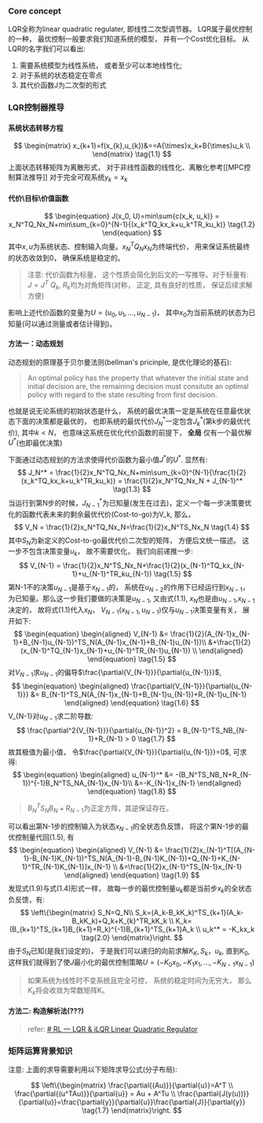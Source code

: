 ### Core concept
LQR全称为linear quadratic regulater, 即线性二次型调节器。
LQR属于最优控制的一种， 最优控制一般要求我们知道系统的模型， 并有一个Cost优化目标。
从LQR的名字我们可以看出: 
1. 需要系统模型为线性系统， 或者至少可以本地线性化;
2. 对于系统的状态稳定在零点
3. 其代价函数J为二次型的形式
### LQR控制器推导
#### 系统状态转移方程
$$
\begin{matrix}
x_{k+1}=f(x_{k},u_{k})&==A{\times}x_k+B{\times}u_k \\
\end{matrix}
\tag{1.1}
$$
上面状态转移矩阵为离散形式， 对于非线性函数的线性化、离散化参考[[MPC控制算法推导]]
对于完全可观系统$y_k = x_k$
#### 代价\目标\价值函数
$$
\begin{equation}
J(x_0, U)=min\sum{c(x_k, u_k)} = x_N^TQ_Nx_N+min\sum_{k=0}^{N-1}{(x_k^TQ_kx_k+u_k^TR_ku_k)}
\tag{1.2}
\end{equation}
$$
其中$x, u$为系统状态、控制输入向量。$x_N^TQ_Nx_N$为终端代价， 用来保证系统最终的状态收敛到0， 确保系统是稳定的。
> 注意: 代价函数为标量， 这个性质会简化到后文的一写推导。对于标量有: $J=J^T$
> $Q_k$, $R_k$均为对角矩阵(对称， 正定, 具有良好的性质， 保证后续求解方便)

影响上述代价函数的变量为$U=(u_0,u_1,...,u_{N-1})$， 其中$x_0$为当前系统的状态为已知量(可以通过测量或者估计得到)。
#### 方法一：动态规划
动态规划的原理基于贝尔曼法则(bellman's pricinple, 是优化理论的基石):
> An optimal policy has the property that whatever the initial state and initial decision are, the remaining decision must consitute an optimal policy with regard to the state resulting from first decision.

也就是说无论系统的初始状态是什么， 系统的最优决策一定是系统在任意最优状态下面的决策都是最优的， 也即系统的最优代价$J_N^*$一定包含$J_k^*$(第k步的最优代价), 其中$k<N$， 也意味这系统在优化代价函数的前提下， **全局** 仅有一个最优解$U^*$(也即最优决策)

下面通过动态规划的方法求使得代价函数为最小值$J^*$的$U^*$.
显然有: 
$$
J_N^* = \frac{1}{2}x_N^TQ_Nx_N+min\sum_{k=0}^{N-1}{\frac{1}{2}(x_k^TQ_kx_k+u_k^TR_ku_k)} = \frac{1}{2}x_N^TQ_Nx_N + J_{N-1}^*
\tag{1.3}
$$
当运行到第N步的时候，$J_{N-1}^*$为已知量(发生在过去)，定义一个每一步决策要优化的函数代表未来的剩余最优代价(Cost-to-go)为V_k, 那么，
$$ 
V_N = \frac{1}{2}x_N^TQ_Nx_N=\frac{1}{2}x_N^TS_Nx_N
\tag{1.4}
$$
其中$S_N$为新定义的Cost-to-go最优代价二次型的矩阵， 方便后文统一描述。
这一步不包含决策变量$u_k$， 故不需要优化， 我们向前递推一步:
$$
V_{N-1} = \frac{1}{2}x_N^TS_Nx_N+\frac{1}{2}(x_{N-1}^TQ_kx_{N-1}+u_{N-1}^TR_ku_{N-1})
\tag{1.5}
$$
第N-1不的决策$u_{N-1}$是基于$x_{N-1}$的， 系统在$u_{N-2}$的作用下已经运行到$x_{N-1}$， 为已知量。那么这一步我们要做的决策是$u_{N-1}$, 又由式$(1.1)$, $x_N$也是由$u_{N-1}$,$x_{N-1}$决定的， 故将式$(1.1)$代入$x_N$， $V_{N-1}(x_{N-1}, u_{N-1})$仅与$u_{N-1}$决策变量有关， 展开如下: 
$$
\begin{equation}
\begin{aligned}
V_{N-1} &= \frac{1}{2}(A_{N-1}x_{N-1}+B_{N-1}u_{N-1})^TS_N(A_{N-1}x_{N-1}+B_{N-1}u_{N-1})\\
&+\frac{1}{2}(x_{N-1}^TQ_{N-1}x_{N-1}+u_{N-1}^TR_{N-1}u_{N-1}) \\
\end{aligned}
\end{equation}
\tag{1.5}
$$
对$V_{N-1}$求$u_{N-1}$的偏导$\frac{\partial{V_{N-1}}}{\partial{u_{N-1}}}$,
$$
\begin{equation}
\begin{aligned}
\frac{\partial{V_{N-1}}}{\partial{u_{N-1}}} &= B_{N-1}^TS_N(A_{N-1}x_{N-1}+B_{N-1}u_{N-1})+R_{N-1}u_{N-1}
\end{aligned}
\end{equation}
\tag{1.6}
$$
V_{N-1}对$u_{N-1}$求二阶导数:
$$
\frac{\partial^2{V_{N-1}}}{\partial{u_{N-1}}^2} = B_{N-1}^TS_NB_{N-1}+R_{N-1} > 0
\tag{1.7}
$$
故其极值为最小值， 令$\frac{\partial{V_{N-1}}}{\partial{u_{N-1}}}=0$, 可求得:
$$
\begin{equation}
\begin{aligned}
u_{N-1}^* &= -(B_N^TS_NB_N+R_{N-1})^{-1}B_N^TS_NA_{N-1}x_{N-1}\\
&=-K_{N-1}x_{N-1}
\end{aligned}
\end{equation}
\tag{1.8}
$$
> $B_N^TS_NB_N+R_{N-1}$为正定方阵，其逆保证存在。 

可以看出第N-1步的控制输入为状态$x_{N-1}$的全状态负反馈， 将这个第N-1步的最优控制量代回$(1.5)$, 有
$$
\begin{equation}
\begin{aligned}
V_{N-1} &= \frac{1}{2}x_{N-1}^T[(A_{N-1}-B_{N-1}K_{N-1})^TS_N(A_{N-1}-B_{N-1}K_{N-1})+Q_{N-1}+K_{N-1}^TR_{N-1}K_{N-1}]x_{N-1} \\
&=\frac{1}{2}x_{N-1}^TS_{N-1}x_{N-1}
\end{aligned}
\end{equation}
\tag{1.9}
$$
发现式$(1.9)$与式$(1.4)$形式一样， 故每一步的最优控制量$u_k$都是当前步$x_k$的全状态负反馈，有:
$$
\left\{\begin{matrix}
S_N=Q_N\\
S_k=(A_k-B_kK_k)^TS_{k+1}(A_k-B_kK_k)+Q_k+K_{k}^TR_kK_k \\
K_k=(B_{k+1}^TS_{k+1}B_{k+1}+R_k)^{-1}B_{k+1}^TS_{k+1}A_k \\
u_k^* = -K_kx_k
\tag{2.0}
\end{matrix}\right.
$$
由于$S_N$已知(是我们设定的)， 于是我们可以递归的向前求解$K_K, S_k，u_k$, 直到$K_0$, 这样我们就得到了使$J$最小化的最优控制策略$U=(-K_0x_0, -K_1x_1,...,-K_{N-1}x_{N-1})$

> 如果系统为线性时不变系统且完全可控， 系统的稳定时间为无穷大， 那么$K_k$将会收敛为常数矩阵K。
#### 方法二: 构造解析法(???)
> refer: [# RL — LQR & iLQR Linear Quadratic Regulator](https://jonathan-hui.medium.com/rl-lqr-ilqr-linear-quadratic-regulator-a5de5104c750)




### 矩阵运算背景知识
注意: 上面的求导需要利用以下矩阵求导公式(分子布局):

$$
\left\{\begin{matrix}
\frac{\partial{(Au)}}{\partial{u}}=A^T \\
\frac{\partial{(u^TAu)}}{\partial{u}} = Au + A^Tu \\
\frac{\partial{J(y(u))}}{\partial{u}}=\frac{\partial{y}}{\partial{u}}\frac{\partial{J}}{\partial{y}}
\tag{1.7}
\end{matrix}\right.
$$